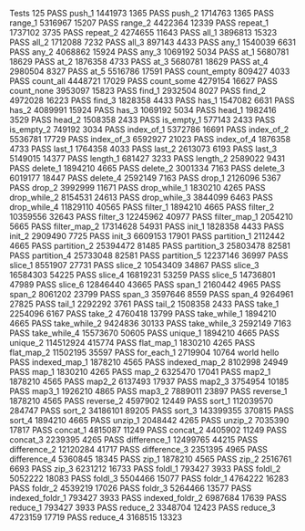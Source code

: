 Tests
125
PASS
push_1
1441973
1365
PASS
push_2
1714763
1365
PASS
range_1
5316967
15207
PASS
range_2
4422364
12339
PASS
repeat_1
1737102
3735
PASS
repeat_2
4274655
11643
PASS
all_1
3896813
15323
PASS
all_2
1712088
7232
PASS
all_3
897143
4433
PASS
any_1
1540039
6631
PASS
any_2
4068862
15924
PASS
any_3
1069192
5034
PASS
at_1
5680781
18629
PASS
at_2
1876358
4733
PASS
at_3
5680781
18629
PASS
at_4
2980504
8327
PASS
at_5
5516786
17591
PASS
count_empty
809427
4033
PASS
count_all
4448721
17029
PASS
count_some
4279154
16627
PASS
count_none
3953097
15823
PASS
find_1
2932504
8027
PASS
find_2
4972028
16223
PASS
find_3
1828358
4433
PASS
has_1
1547082
6631
PASS
has_2
4089991
15924
PASS
has_3
1069192
5034
PASS
head_1
1982416
3529
PASS
head_2
1508358
2433
PASS
is_empty_1
577143
2433
PASS
is_empty_2
749192
3034
PASS
index_of_1
5372786
16691
PASS
index_of_2
5536781
17729
PASS
index_of_3
6592927
21023
PASS
index_of_4
1876358
4733
PASS
last_1
1764358
4033
PASS
last_2
2613073
6193
PASS
last_3
5149015
14377
PASS
length_1
681427
3233
PASS
length_2
2589022
9431
PASS
delete_1
1894210
4665
PASS
delete_2
3001334
7163
PASS
delete_3
6019177
18447
PASS
delete_4
2592149
7163
PASS
drop_1
2126096
5367
PASS
drop_2
3992999
11671
PASS
drop_while_1
1830210
4265
PASS
drop_while_2
8154531
24613
PASS
drop_while_3
3844099
6463
PASS
drop_while_4
11829110
40565
PASS
filter_1
1894210
4665
PASS
filter_2
10359556
32643
PASS
filter_3
12245962
40977
PASS
filter_map_1
2054210
5665
PASS
filter_map_2
17314628
54931
PASS
init_1
1828358
4433
PASS
init_2
2909490
7725
PASS
init_3
6609153
17901
PASS
partition_1
2112442
4665
PASS
partition_2
25394472
81485
PASS
partition_3
25803478
82581
PASS
partition_4
25733048
82581
PASS
partition_5
12237146
36997
PASS
slice_1
8551907
27731
PASS
slice_2
10543409
34867
PASS
slice_3
16584303
54225
PASS
slice_4
16819231
53259
PASS
slice_5
14736801
47989
PASS
slice_6
12846440
43665
PASS
span_1
2160442
4965
PASS
span_2
8061202
23799
PASS
span_3
3597646
8559
PASS
span_4
9264961
27825
PASS
tail_1
2292292
3761
PASS
tail_2
1508358
2433
PASS
take_1
2254096
6167
PASS
take_2
4760418
13799
PASS
take_while_1
1894210
4665
PASS
take_while_2
9424836
30133
PASS
take_while_3
2592149
7163
PASS
take_while_4
15573670
50605
PASS
unique_1
1894210
4665
PASS
unique_2
114512924
415774
PASS
flat_map_1
1830210
4265
PASS
flat_map_2
11502195
35597
PASS
for_each_1
2719904
10764
world
hello
PASS
indexed_map_1
1878210
4565
PASS
indexed_map_2
8102998
24949
PASS
map_1
1830210
4265
PASS
map_2
6325470
17041
PASS
map2_1
1878210
4565
PASS
map2_2
6137493
17937
PASS
map2_3
3754954
10185
PASS
map3_1
1926210
4865
PASS
map3_2
7889011
23897
PASS
reverse_1
1878210
4565
PASS
reverse_2
4597902
12449
PASS
sort_1
112039570
284747
PASS
sort_2
34186101
89205
PASS
sort_3
143399355
370815
PASS
sort_4
1894210
4665
PASS
unzip_1
2048442
4265
PASS
unzip_2
7035390
17817
PASS
concat_1
4815087
11249
PASS
concat_2
4405902
11249
PASS
concat_3
2239395
4265
PASS
difference_1
12499765
44215
PASS
difference_2
12120284
41717
PASS
difference_3
2351395
4965
PASS
difference_4
5360845
18345
PASS
zip_1
1878210
4565
PASS
zip_2
2516761
6693
PASS
zip_3
6231212
16733
PASS
foldl_1
793427
3933
PASS
foldl_2
5052222
18083
PASS
foldl_3
5504466
15077
PASS
foldr_1
4764222
16283
PASS
foldr_2
4539219
17026
PASS
foldr_3
5264466
13577
PASS
indexed_foldr_1
793427
3933
PASS
indexed_foldr_2
6987684
17639
PASS
reduce_1
793427
3933
PASS
reduce_2
3348704
12423
PASS
reduce_3
4723159
17719
PASS
reduce_4
3168515
13323